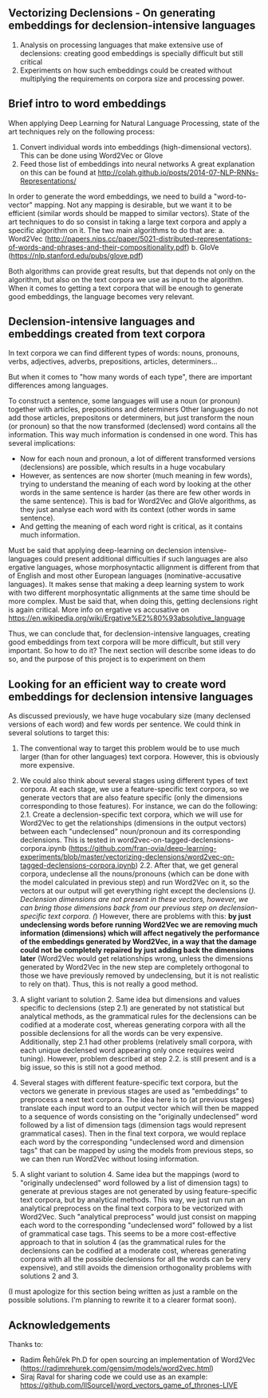 ## Vectorizing Declensions - On generating embeddings for declension-intensive languages

1. Analysis on processing languages that make extensive use of declensions: creating good embeddings is specially difficult but still critical
2. Experiments on how such embeddings could be created without multiplying the requirements on corpora size and processing power.

## Brief intro to word embeddings 

When applying Deep Learning for Natural Language Processing, state of the art techniques rely on the following process:
1. Convert individual words into embeddings (high-dimensional vectors). This can be done using Word2Vec or Glove
2. Feed those list of embeddings into neural networks
A great explanation on this can be found at http://colah.github.io/posts/2014-07-NLP-RNNs-Representations/

In order to generate the word embeddings, we need to build a "word-to-vector" mapping. Not any mapping is desirable, but we want it to be efficient (similar words should be mapped to similar vectors). State of the art techniques to do so consist in taking a large text corpora and apply a specific algorithm on it. The two main algorithms to do that are: 
a. Word2Vec (http://papers.nips.cc/paper/5021-distributed-representations-of-words-and-phrases-and-their-compositionality.pdf)
b. GloVe (https://nlp.stanford.edu/pubs/glove.pdf)

Both algorithms can provide great results, but that depends not only on the algorithm, but also on the text corpora we use as input to the algorithm. When it comes to getting a text corpora that will be enough to generate good embeddings, the language becomes very relevant.

## Declension-intensive languages and embeddings created from text corpora

In text corpora we can find different types of words: nouns, pronouns, verbs, adjectives, adverbs, prepositions, articles, determiners...

But when it comes to "how many words of each type", there are important differences among languages.

To construct a sentence, some languages will use a noun (or pronoun) together with articles, prepositions and determiners
Other languages do not add those articles, prepositons or determiners, but just transform the noun (or pronoun) so that the now transformed (declensed) word contains all the information. This way much information is condensed in one word. This has several implications:
 * Now for each noun and pronoun, a lot of different transformed versions (declensions) are possible, which results in a huge vocabulary
 * However, as sentences are now shorter (much meaning in few words), trying to understand the meaning of each word by looking at the other words in the same sentence is harder (as there are few other words in the same sentence). This is bad for Word2Vec and GloVe algorithms, as they just analyse each word with its context (other words in same sentence).
 * And getting the meaning of each word right is critical, as it contains much information.

Must be said that applying deep-learning on declension intensive-languages could present additional difficulties if such languages are also ergative languages, whose morphosyntactic allignment is different from that of English and most other European languages (nominative-accusative languages). It makes sense that making a deep learning system to work with two different morphosyntatic allignments at the same time should be more complex. Must be said that, when doing this, getting declensions right is again critical. More info on ergative vs accusative on https://en.wikipedia.org/wiki/Ergative%E2%80%93absolutive_language

Thus, we can conclude that, for declension-intensive languages, creating good embeddings from text corpora will be more difficult, but still very important. So how to do it? The next section will describe some ideas to do so, and the purpose of this project is to experiment on them

## Looking for an efficient way to create word embeddings for declension intensive languages

As discussed previously, we have huge vocabulary size (many declensed versions of each word) and few words per sentence. We could think in several solutions to target this:

1. The conventional way to target this problem would be to use much larger (than for other languages) text corpora. However, this is obviously more expensive.

2. We could also think about several stages using different types of text corpora. At each stage, we use a feature-specific text corpora, so we generate vectors that are also feature specific (only the dimensions corresponding to those features). For instance, we can do the following:
 2.1. Create a declension-specific text corpora, which we will use for Word2Vec to get the relationships (dimensions in the output vectors) between each "undeclensed" noun/pronoun and its corresponding declensions. This is tested in word2vec-on-tagged-declensions-corpora.ipynb (https://github.com/fran-ovia/deep-learning-experiments/blob/master/vectorizing-declensions/word2vec-on-tagged-declensions-corpora.ipynb)
 2.2. After that, we get general corpora, undeclense all the nouns/pronouns (which can be done with the model calculated in previous step) and run Word2Vec on it, so the vectors at our output will get everything right except the declensions (*). Declension dimensions are not present in these vectors, however, we can bring those dimensions back from our previous step on declension-specific text corpora. (*) However, there are problems with this: **by just undeclensing words before running Word2Vec we are removing much information (dimensions) which will affect negatively the performance of the embeddings generated by Word2Vec, in a way that the damage could not be completely repaired by just adding back the dimensions later** (Word2Vec would get relationships wrong, unless the dimensions generated by Word2Vec in the new step are completely orthogonal to those we have previously removed by undeclensing, but it is not realistic to rely on that). Thus, this is not really a good method.

3. A slight variant to solution 2. Same idea but dimensions and values specific to declensions (step 2.1) are generated by not statistical but analytical methods, as the grammatical rules for the declensions can be codified at a moderate cost, whereas generating corpora with all the possible declensions for all the words can be very expensive. Additionally, step 2.1 had other problems (relatively small corpora, with each unique declensed word appearing only once requires weird tuning). However, problem described at step 2.2. is still present and is a big issue, so this is still not a good method.

4. Several stages with different feature-specific text corpora, but the vectors we generate in previous stages are used as "embeddings" to preprocess a next text corpora. The idea here is to (at previous stages) translate each input word to an output vector which will then be mapped to a sequence of words consisting on the "originally undeclensed" word followed by a list of dimension tags (dimension tags would represent grammatical cases). Then in the final text corpora, we would replace each word by the corresponding "undeclensed word and dimension tags" that can be mapped by using the models from previous steps, so we can then run Word2Vec without losing information.

5. A slight variant to solution 4. Same idea but the mappings (word to "originally undeclensed" word followed by a list of dimension tags) to generate at previous stages are not generated by using feature-specific text corpora, but by analytical methods. This way, we just run run an analytical preprocess on the final text corpora to be vectorized with Word2Vec. Such "analytical preprocess" would just consist on mapping each word to the corresponding "undeclensed word" followed by a list of grammatical case tags. This seems to be a more cost-effective approach to that in solution 4 (as the grammatical rules for the declensions can be codified at a moderate cost, whereas generating corpora with all the possible declensions for all the words can be very expensive), and still avoids the dimension orthogonality problems with solutions 2 and 3.

(I must apologize for this section being written as just a ramble on the possible solutions. I'm planning to rewrite it to a clearer format soon).

## Acknowledgements

Thanks to:
 * Radim Řehůřek Ph.D for open sourcing an implementation of Word2Vec (https://radimrehurek.com/gensim/models/word2vec.html)
 * Siraj Raval for sharing code we could use as an example: https://github.com/llSourcell/word_vectors_game_of_thrones-LIVE

